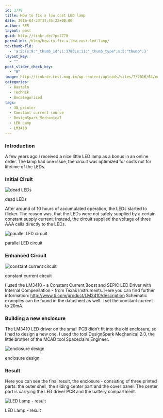 ```yaml
---
id: 3778
title: How to fix a low cost LED lamp
date: 2016-04-23T17:46:22+00:00
author: SES
layout: post
guid: http://tinkr.de/?p=3778
permalink: /blog/how-to-fix-a-low-cost-led-lamp/
tc-thumb-fld:
  - 'a:2:{s:9:"_thumb_id";i:3783;s:11:"_thumb_type";s:5:"thumb";}'
layout_key:
  - ""
post_slider_check_key:
  - "0"
image: http://tinkrde.test.mug.im/wp-content/uploads/sites/7/2016/04/enclosure.jpg
categories:
  - Basteln
  - Technik
  - Uncategorized
tags:
  - 3D printer
  - Constant current source
  - DesignSpark Mechanical
  - LED Lamp
  - LM3410
---
```

### Introduction

A few years ago I received a nice little LED lamp as a bonus in an online order. The lamp had one issue, the circuit was optimized for costs not for lifetime of the LEDs.

### Initial Ciruit

<div id="attachment_3789" style="width: 616px" class="wp-caption alignnone">
  <img aria-describedby="caption-attachment-3789" loading="lazy" src="/assets/2016/04/dead_leds.jpg" alt="dead LEDs" width="606" height="384" class="size-full wp-image-3789" srcset="/assets/2016/04/dead_leds.jpg 606w, /assets/2016/04/dead_leds-300x190.jpg 300w" sizes="(max-width: 606px) 100vw, 606px" />

  <p id="caption-attachment-3789" class="wp-caption-text">
    dead LEDs
  </p>
</div>


After around of 10 hours of accumulated operation, the LEDs started to flicker. The reason was, that the LEDs were not safely supplied by a certain constant supply current. Instead, the circuit supplied the voltage of three AAA cells directly to the LEDs.


<div id="attachment_3781" style="width: 616px" class="wp-caption alignnone">
  <img aria-describedby="caption-attachment-3781" loading="lazy" src="/assets/2016/04/circuit_led_parallel.jpg" alt="parallel LED circuit" width="606" height="221" class="size-full wp-image-3781" srcset="/assets/2016/04/circuit_led_parallel.jpg 606w, /assets/2016/04/circuit_led_parallel-300x109.jpg 300w" sizes="(max-width: 606px) 100vw, 606px" />

  <p id="caption-attachment-3781" class="wp-caption-text">
    parallel LED circuit
  </p>
</div>

### Enhanced Circuit

<div id="attachment_3787" style="width: 301px" class="wp-caption alignnone">
  <img aria-describedby="caption-attachment-3787" loading="lazy" src="/assets/2016/04/circuit_led_current.jpg" alt="constant current circuit" width="291" height="569" class="size-full wp-image-3787" srcset="/assets/2016/04/circuit_led_current.jpg 291w, /assets/2016/04/circuit_led_current-153x300.jpg 153w" sizes="(max-width: 291px) 100vw, 291px" />

  <p id="caption-attachment-3787" class="wp-caption-text">
    constant current circuit
  </p>
</div>


I used the LM3410 - a Constant Current Boost and SEPIC LED Driver with Internal Compensation - from Texas Instruments. Here you can find further information: <http://www.ti.com/product/LM3410/description>
Schematic examples can be found in the datasheet as well.
I set the constant current to 20mA.

### Building a new enclosure

The LM3410 LED driver on the small PCB didn&#8217;t fit into the old enclosure, so I had to design a new one. I used the tool DesignSpark Mechanical 2.0, the little brother of the MCAD tool Spaceclaim Engineer.


<div id="attachment_3783" style="width: 616px" class="wp-caption alignnone">
  <img aria-describedby="caption-attachment-3783" loading="lazy" src="/assets/2016/04/enclosure.jpg" alt="enclosure design" width="606" height="432" class="size-full wp-image-3783" srcset="/assets/2016/04/enclosure.jpg 606w, /assets/2016/04/enclosure-300x214.jpg 300w" sizes="(max-width: 606px) 100vw, 606px" />

  <p id="caption-attachment-3783" class="wp-caption-text">
    enclosure design
  </p>
</div>

### Result

Here you can see the final result, the enclosure - consisting of three printed parts: the outer shell, the sliding center part and the cover panel. The center part is carrying the LED driver PCB and the battery compartment.


<div id="attachment_3784" style="width: 616px" class="wp-caption alignnone">
  <img aria-describedby="caption-attachment-3784" loading="lazy" src="/assets/2016/04/led_lamp-COLLAGE.jpg" alt="LED Lamp - result" width="606" height="606" class="size-full wp-image-3784" srcset="/assets/2016/04/led_lamp-COLLAGE.jpg 606w, /assets/2016/04/led_lamp-COLLAGE-150x150.jpg 150w, /assets/2016/04/led_lamp-COLLAGE-300x300.jpg 300w" sizes="(max-width: 606px) 100vw, 606px" />

  <p id="caption-attachment-3784" class="wp-caption-text">
    LED Lamp - result
  </p>
</div>

